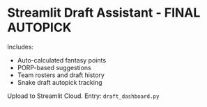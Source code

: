 # Streamlit Draft Assistant - FINAL AUTOPICK

Includes:
- Auto-calculated fantasy points
- PORP-based suggestions
- Team rosters and draft history
- Snake draft autopick tracking

Upload to Streamlit Cloud. Entry: `draft_dashboard.py`